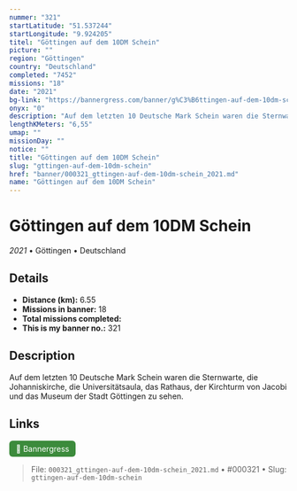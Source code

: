 ```yaml
---
nummer: "321"
startLatitude: "51.537244"
startLongitude: "9.924205"
titel: "Göttingen auf dem 10DM Schein"
picture: ""
region: "Göttingen"
country: "Deutschland"
completed: "7452"
missions: "18"
date: "2021"
bg-link: "https://bannergress.com/banner/g%C3%B6ttingen-auf-dem-10dm-schein-0144"
onyx: "0"
description: "Auf dem letzten 10 Deutsche Mark Schein waren die Sternwarte, die Johanniskirche, die Universitätsaula, das Rathaus, der Kirchturm von Jacobi und das Museum der Stadt Göttingen zu sehen."
lengthKMeters: "6,55"
umap: ""
missionDay: ""
notice: ""
title: "Göttingen auf dem 10DM Schein"
slug: "gttingen-auf-dem-10dm-schein"
href: "banner/000321_gttingen-auf-dem-10dm-schein_2021.md"
name: "Göttingen auf dem 10DM Schein"
---
```

# Göttingen auf dem 10DM Schein

*2021* • Göttingen • Deutschland





## Details
- **Distance (km):** 6.55
- **Missions in banner:** 18
- **Total missions completed:** 
- **This is my banner no.:** 321



## Description
Auf dem letzten 10 Deutsche Mark Schein waren die Sternwarte, die Johanniskirche, die Universitätsaula, das Rathaus, der Kirchturm von Jacobi und das Museum der Stadt Göttingen zu sehen.



## Links
<a href="https://bannergress.com/banner/g%C3%B6ttingen-auf-dem-10dm-schein-0144" target="_blank" style="display:inline-block;margin-right:8px;padding:6px 12px;background:#3c8b3c;color:#fff;text-decoration:none;border-radius:6px;">🔗 Bannergress</a>



> File: `000321_gttingen-auf-dem-10dm-schein_2021.md` • #000321 • Slug: `gttingen-auf-dem-10dm-schein`

